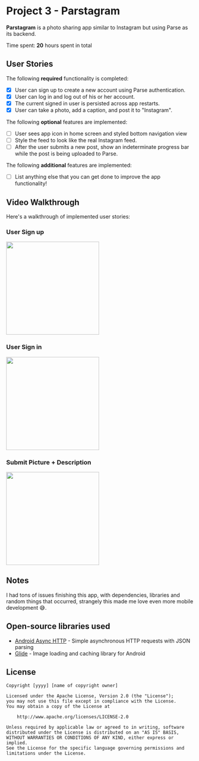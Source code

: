 # Project 3 - Parstagram

**Parstagram** is a photo sharing app similar to Instagram but using Parse as its backend.

Time spent: **20** hours spent in total

## User Stories

The following **required** functionality is completed:

- [x] User can sign up to create a new account using Parse authentication.
- [x] User can log in and log out of his or her account.
- [x] The current signed in user is persisted across app restarts.
- [x] User can take a photo, add a caption, and post it to "Instagram".

The following **optional** features are implemented:

- [ ] User sees app icon in home screen and styled bottom navigation view
- [ ] Style the feed to look like the real Instagram feed.
- [ ] After the user submits a new post, show an indeterminate progress bar while the post is being uploaded to Parse.

The following **additional** features are implemented:

- [ ] List anything else that you can get done to improve the app functionality!

## Video Walkthrough

Here's a walkthrough of implemented user stories:

### User Sign up

<img src="https://user-images.githubusercontent.com/45988719/160292888-fb017002-b44b-4db6-b12b-7ef98ca94d7b.gif" width=250><br>

### User Sign in

<img src="https://user-images.githubusercontent.com/45988719/160292960-9593dd0e-4dbf-443e-958b-012aea7b8df1.gif" width=250><br>

### Submit Picture + Description

<img src="https://user-images.githubusercontent.com/45988719/160292815-770355e0-d94c-4d45-a3e3-fc4835dc862d.gif" width=250><br>

## Notes

I had tons of issues finishing this app, with dependencies, libraries and random things that occurred, strangely this made me love even more mobile development 😅.

## Open-source libraries used

- [Android Async HTTP](https://github.com/codepath/CPAsyncHttpClient) - Simple asynchronous HTTP requests with JSON parsing
- [Glide](https://github.com/bumptech/glide) - Image loading and caching library for Android

## License

    Copyright [yyyy] [name of copyright owner]

    Licensed under the Apache License, Version 2.0 (the "License");
    you may not use this file except in compliance with the License.
    You may obtain a copy of the License at

        http://www.apache.org/licenses/LICENSE-2.0

    Unless required by applicable law or agreed to in writing, software
    distributed under the License is distributed on an "AS IS" BASIS,
    WITHOUT WARRANTIES OR CONDITIONS OF ANY KIND, either express or implied.
    See the License for the specific language governing permissions and
    limitations under the License.
